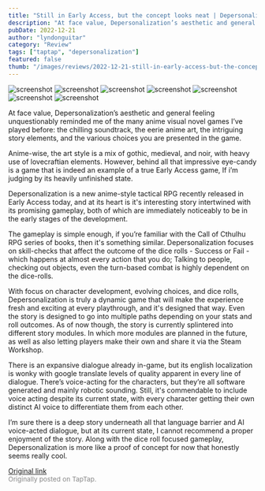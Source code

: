 ```yaml
---
title: "Still in Early Access, but the concept looks neat | Depersonalization - First Impressions"
description: "At face value, Depersonalization’s aesthetic and general feeling unquestionably reminded me of the many anime visual novel games I’ve played before: the chilling soundtrack, the eerie anime art, the intriguing story elements, and the various choices you are presented in the game."
pubDate: 2022-12-21
author: "lyndonguitar"
category: "Review"
tags: ["taptap", "depersonalization"]
featured: false
thumb: "/images/reviews/2022-12-21-still-in-early-access-but-the-concept-looks-neat--depersonalization---first-impressions-0.avif"
---
```


<div class="gallery">
  <img src="/images/reviews/2022-12-21-still-in-early-access-but-the-concept-looks-neat--depersonalization---first-impressions-0.avif" alt="screenshot" />
  <img src="/images/reviews/2022-12-21-still-in-early-access-but-the-concept-looks-neat--depersonalization---first-impressions-1.avif" alt="screenshot" />
  <img src="/images/reviews/2022-12-21-still-in-early-access-but-the-concept-looks-neat--depersonalization---first-impressions-2.avif" alt="screenshot" />
  <img src="/images/reviews/2022-12-21-still-in-early-access-but-the-concept-looks-neat--depersonalization---first-impressions-3.avif" alt="screenshot" />
  <img src="/images/reviews/2022-12-21-still-in-early-access-but-the-concept-looks-neat--depersonalization---first-impressions-4.avif" alt="screenshot" />
  <img src="/images/reviews/2022-12-21-still-in-early-access-but-the-concept-looks-neat--depersonalization---first-impressions-5.avif" alt="screenshot" />
  <img src="/images/reviews/2022-12-21-still-in-early-access-but-the-concept-looks-neat--depersonalization---first-impressions-6.avif" alt="screenshot" />
</div>

At face value, Depersonalization’s aesthetic and general feeling unquestionably reminded me of the many anime visual novel games I’ve played before: the chilling soundtrack, the eerie anime art, the intriguing story elements, and the various choices you are presented in the game.

Anime-wise, the art style is a mix of gothic, medieval, and noir, with heavy use of lovecraftian elements. However, behind all that impressive eye-candy is a game that is indeed an example of a true Early Access game, If i’m judging by its heavily unfinished state.

Depersonalization is a new anime-style tactical RPG recently released in Early Access today, and at its heart is it's interesting story intertwined with its promising gameplay, both of which are immediately noticeably to be in the early stages of the development.

The gameplay is simple enough, if you’re familiar with the Call of Cthulhu RPG series of books, then it's something similar. Depersonalization focuses on skill-checks that affect the outcome of the dice rolls - Success or Fail - which happens at almost every action that you do; Talking to people, checking out objects, even the turn-based combat is highly dependent on the dice-rolls.

With focus on character development, evolving choices, and dice rolls, Depersonalization is truly a dynamic game that will make the experience fresh and exciting at every playthrough, and it's designed that way. Even the story is designed to go into multiple paths depending on your stats and roll outcomes. As of now though, the story is currently splintered into different story modules. In which more modules are planned in the future, as well as also letting players make their own and share it via the Steam Workshop.

There is an expansive dialogue already in-game, but its english localization is wonky with google translate levels of quality apparent in every line of dialogue. There’s voice-acting for the characters, but they’re all software generated and mainly robotic sounding. Still, it's commendable to include voice acting despite its current state, with every character getting their own distinct AI voice to differentiate them from each other.

I’m sure there is a deep story underneath all that language barrier and AI voice-acted dialogue, but at its current state, I cannot recommend a proper enjoyment of the story. Along with the dice roll focused gameplay, Depersonalization is more like a proof of concept for now that honestly seems really cool.

[Original link](https://www.taptap.io/post/3846925)<br><span style="font-size: 0.95em; color: #888;">Originally posted on TapTap.</span>
